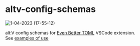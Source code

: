 # altv-config-schemas

![1-04-2023 (17-55-12)](https://user-images.githubusercontent.com/54737754/210582922-2b74f421-4f2f-46c7-bff8-b54f2a54fd28.gif)

alt:V config schemas for [Even Better TOML](https://marketplace.visualstudio.com/items?itemName=tamasfe.even-better-toml) VSCode extension.<br>
See [examples of use](https://github.com/xxshady/altv-config-schemas/tree/main/examples%20of%20use)
